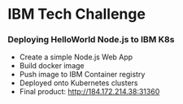 # IBM Tech Challenge
### Deploying HelloWorld Node.js to IBM K8s
- Create a simple Node.js Web App
- Build docker image
- Push image to IBM Container registry
- Deployed onto Kubernetes clusters
- Final product: http://184.172.214.38:31360
